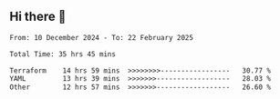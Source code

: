 ## Hi there 👋

<!-- TECHNOLOGIES:START -->
<!-- TECHNOLOGIES:END -->

<!--START_SECTION:waka-->

```txt
From: 10 December 2024 - To: 22 February 2025

Total Time: 35 hrs 45 mins

Terraform    14 hrs 59 mins  >>>>>>>>-----------------   30.77 %
YAML         13 hrs 39 mins  >>>>>>>------------------   28.03 %
Other        12 hrs 57 mins  >>>>>>>------------------   26.60 %
```

<!--END_SECTION:waka-->

